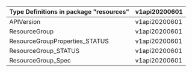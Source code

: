 | Type Definitions in package "resources" | v1api20200601 |
|-----------------------------------------|---------------|
| APIVersion                              | v1api20200601 |
| ResourceGroup                           | v1api20200601 |
| ResourceGroupProperties_STATUS          | v1api20200601 |
| ResourceGroup_STATUS                    | v1api20200601 |
| ResourceGroup_Spec                      | v1api20200601 |
